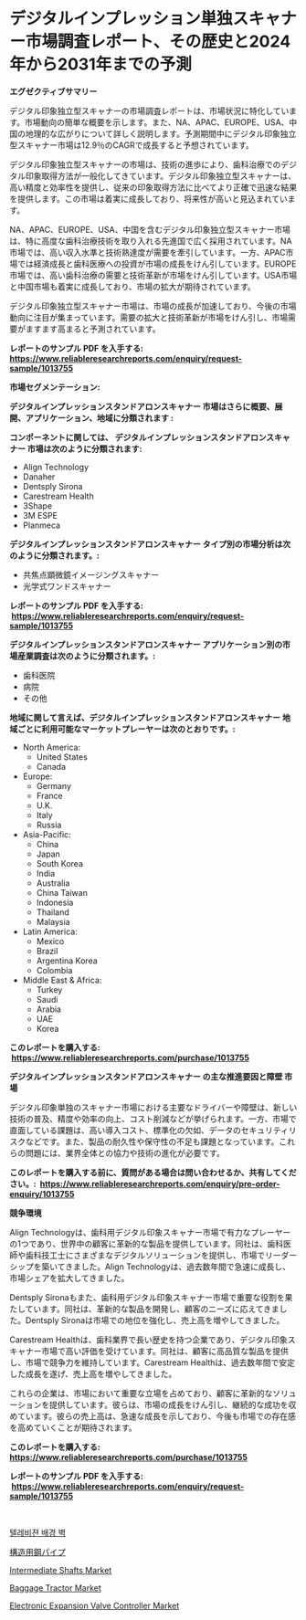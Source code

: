<p><h1>デジタルインプレッション単独スキャナー市場調査レポート、その歴史と2024年から2031年までの予測</h1></p><p><strong>エグゼクティブサマリー</strong></p>
<p><p>デジタル印象独立型スキャナーの市場調査レポートは、市場状況に特化しています。市場動向の簡単な概要を示します。また、NA、APAC、EUROPE、USA、中国の地理的な広がりについて詳しく説明します。予測期間中にデジタル印象独立型スキャナー市場は12.9％のCAGRで成長すると予想されています。</p><p>デジタル印象独立型スキャナーの市場は、技術の進歩により、歯科治療でのデジタル印象取得方法が一般化してきています。デジタル印象独立型スキャナーは、高い精度と効率性を提供し、従来の印象取得方法に比べてより正確で迅速な結果を提供します。この市場は着実に成長しており、将来性が高いと見込まれています。</p><p>NA、APAC、EUROPE、USA、中国を含むデジタル印象独立型スキャナー市場は、特に高度な歯科治療技術を取り入れる先進国で広く採用されています。NA市場では、高い収入水準と技術熟達度が需要を牽引しています。一方、APAC市場では経済成長と歯科医療への投資が市場の成長をけん引しています。EUROPE市場では、高い歯科治療の需要と技術革新が市場をけん引しています。USA市場と中国市場も着実に成長しており、市場の拡大が期待されています。</p><p>デジタル印象独立型スキャナー市場は、市場の成長が加速しており、今後の市場動向に注目が集まっています。需要の拡大と技術革新が市場をけん引し、市場需要がますます高まると予測されています。</p></p>
<p><strong>レポートのサンプル PDF を入手する: <a href="https://www.reliableresearchreports.com/enquiry/request-sample/1013755">https://www.reliableresearchreports.com/enquiry/request-sample/1013755</a></strong></p>
<p><strong>市場セグメンテーション:</strong></p>
<p><strong> デジタルインプレッションスタンドアロンスキャナー 市場はさらに概要、展開、アプリケーション、地域に分類されます :</strong></p>
<p><strong>コンポーネントに関しては、 デジタルインプレッションスタンドアロンスキャナー 市場は次のように分類されます: &nbsp;</strong></p>
<p><ul><li>Align Technology</li><li>Danaher</li><li>Dentsply Sirona</li><li>Carestream Health</li><li>3Shape</li><li>3M ESPE</li><li>Planmeca</li></ul></p>
<p><strong> デジタルインプレッションスタンドアロンスキャナー タイプ別の市場分析は次のように分類されます。:</strong></p>
<p><ul><li>共焦点顕微鏡イメージングスキャナー</li><li>光学式ワンドスキャナー</li></ul></p>
<p><strong>レポートのサンプル PDF を入手する: &nbsp;<a href="https://www.reliableresearchreports.com/enquiry/request-sample/1013755">https://www.reliableresearchreports.com/enquiry/request-sample/1013755</a></strong></p>
<p><strong> デジタルインプレッションスタンドアロンスキャナー アプリケーション別の市場産業調査は次のように分類されます。:</strong></p>
<p><ul><li>歯科医院</li><li>病院</li><li>その他</li></ul></p>
<p><strong>地域に関して言えば、デジタルインプレッションスタンドアロンスキャナー 地域ごとに利用可能なマーケットプレーヤーは次のとおりです。:</strong></p>
<p><ul>
    <li>
        North America:
        <ul>
            <li>United States</li>
            <li>Canada</li>
        </ul>
    </li>
    <li>
        Europe:
        <ul>
            <li>Germany</li>
            <li>France</li>
            <li>U.K.</li>
            <li>Italy</li>
            <li>Russia</li>
        </ul>
    </li>
    <li>
        Asia-Pacific:
        <ul>
            <li>China</li>
            <li>Japan</li>
            <li>South Korea</li>
            <li>India</li>
            <li>Australia</li>
            <li>China Taiwan</li>
            <li>Indonesia</li>
            <li>Thailand</li>
            <li>Malaysia</li>
        </ul>
    </li>
    <li>
        Latin America:
        <ul>
            <li>Mexico</li>
            <li>Brazil</li>
            <li>Argentina Korea</li>
            <li>Colombia</li>
        </ul>
    </li>
    <li>
        Middle East & Africa:
        <ul>
            <li>Turkey</li>
            <li>Saudi</li>
            <li>Arabia</li>
            <li>UAE</li>
            <li>Korea</li>
        </ul>
    </li>
    </ul></p>
<p><strong>このレポートを購入する: &nbsp;<a href="https://www.reliableresearchreports.com/purchase/1013755">https://www.reliableresearchreports.com/purchase/1013755</a></strong></p>
<p><strong>デジタルインプレッションスタンドアロンスキャナー の主な推進要因と障壁 市場</strong></p>
<p><p>デジタル印象単独のスキャナー市場における主要なドライバーや障壁は、新しい技術の普及、精度や効率の向上、コスト削減などが挙げられます。一方、市場で直面している課題は、高い導入コスト、標準化の欠如、データのセキュリティリスクなどです。また、製品の耐久性や保守性の不足も課題となっています。これらの問題には、業界全体との協力や技術の進化が必要です。</p></p>
<p><strong>このレポートを購入する前に、質問がある場合は問い合わせるか、共有してください。:&nbsp; <a href="https://www.reliableresearchreports.com/enquiry/pre-order-enquiry/1013755">https://www.reliableresearchreports.com/enquiry/pre-order-enquiry/1013755</a></strong></p>
<p><strong>競争環境</strong></p>
<p><p>Align Technologyは、歯科用デジタル印象スキャナー市場で有力なプレーヤーの1つであり、世界中の顧客に革新的な製品を提供しています。同社は、歯科医師や歯科技工士にさまざまなデジタルソリューションを提供し、市場でリーダーシップを築いてきました。Align Technologyは、過去数年間で急速に成長し、市場シェアを拡大してきました。</p><p>Dentsply Sironaもまた、歯科用デジタル印象スキャナー市場で重要な役割を果たしています。同社は、革新的な製品を開発し、顧客のニーズに応えてきました。Dentsply Sironaは市場での地位を強化し、売上高を増やしてきました。</p><p>Carestream Healthは、歯科業界で長い歴史を持つ企業であり、デジタル印象スキャナー市場で高い評価を受けています。同社は、顧客に高品質な製品を提供し、市場で競争力を維持しています。Carestream Healthは、過去数年間で安定した成長を遂げ、売上高を増やしてきました。</p><p>これらの企業は、市場において重要な立場を占めており、顧客に革新的なソリューションを提供しています。彼らは、市場の成長をけん引し、継続的な成功を収めています。彼らの売上高は、急速な成長を示しており、今後も市場での存在感を高めていくことが期待されます。</p></p>
<p><strong>このレポートを購入する: &nbsp; <a href="https://www.reliableresearchreports.com/purchase/1013755">https://www.reliableresearchreports.com/purchase/1013755</a></strong></p>
<p><strong>レポートのサンプル PDF を入手する: &nbsp;<a href="https://www.reliableresearchreports.com/enquiry/request-sample/1013755">https://www.reliableresearchreports.com/enquiry/request-sample/1013755</a></strong><strong></strong></p>
<p>&nbsp;</p>
<p><p><a href="https://medium.com/@shareneboothestellesvwq36l/2024%EB%85%84%EB%B6%80%ED%84%B0-2031%EB%85%84%EA%B9%8C%EC%A7%80%EC%9D%98-tv-%EB%B0%B0%EA%B2%BD-%EB%B2%BD-%EC%8B%9C%EC%9E%A5-%EB%B6%84%EC%84%9D-%EB%B0%8F-%ED%81%AC%EA%B8%B0-%EC%98%88%EC%B8%A1-1f3a3aca1eef">텔레비젼 배경 벽</a></p><p><a href="https://medium.com/@deborahclarke2008/%E6%A7%8B%E9%80%A0%E7%94%A8%E9%8B%BC%E7%AE%A1%E5%B8%82%E5%A0%B4-%E5%B8%82%E5%A0%B4cagr-%E5%B8%82%E5%A0%B4%E3%83%88%E3%83%AC%E3%83%B3%E3%83%89-%E6%88%90%E9%95%B7%E6%88%A6%E7%95%A5%E3%81%AB%E9%96%A2%E3%81%99%E3%82%8B%E6%B4%9E%E5%AF%9F-ee80337759b7">構造用鋼パイプ</a></p><p><a href="https://github.com/markusgodoy/Market-Research-Report-List-2/blob/main/intermediate-shafts-market.md">Intermediate Shafts Market</a></p><p><a href="https://github.com/luckyshygirl/Market-Research-Report-List-3/blob/main/baggage-tractor-market.md">Baggage Tractor Market</a></p><p><a href="https://shimmer-gardenia-37a.notion.site/Electronic-Expansion-Valve-Controller-Market-Offers-Provide-Insightful-Data-for-the-Time-Period-from-ced4b4cc6c3e49178ba6f8b0c751e0a2">Electronic Expansion Valve Controller Market</a></p></p>